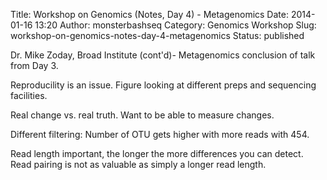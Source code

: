 Title: Workshop on Genomics (Notes, Day 4) - Metagenomics
Date: 2014-01-16 13:20
Author: monsterbashseq
Category: Genomics Workshop
Slug: workshop-on-genomics-notes-day-4-metagenomics
Status: published

Dr. Mike Zoday, Broad Institute (cont'd)- Metagenomics conclusion of
talk from Day 3.

Reproducility is an issue. Figure looking at different preps and
sequencing facilities.

Real change vs. real truth. Want to be able to measure changes.

Different filtering: Number of OTU gets higher with more reads with 454.

Read length important, the longer the more differences you can detect.
Read pairing is not as valuable as simply a longer read length.
